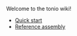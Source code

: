 Welcome to the tonio wiki!

* [Quick start](Quick-Start)
* [Reference assembly](Reference-Assembly)
